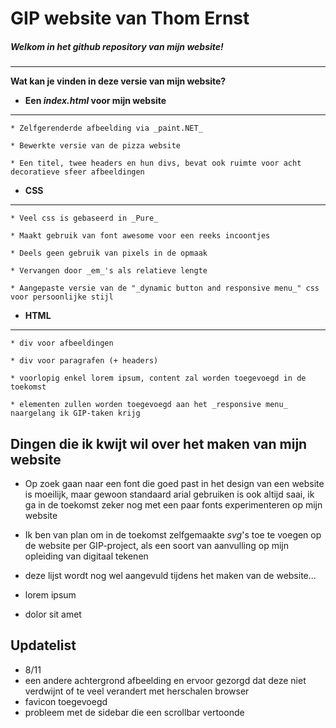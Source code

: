 # GIP website van Thom Ernst

##### Welkom in het github repository van mijn website!
- - -
__Wat kan je vinden in deze versie van mijn website?__

* __Een _index.html_ voor mijn website__
_____
    * Zelfgerenderde afbeelding via _paint.NET_

    * Bewerkte versie van de pizza website

    * Een titel, twee headers en hun divs, bevat ook ruimte voor acht decoratieve sfeer afbeeldingen


* __CSS__
_____
    * Veel css is gebaseerd in _Pure_

    * Maakt gebruik van font awesome voor een reeks incoontjes

    * Deels geen gebruik van pixels in de opmaak

    * Vervangen door _em_'s als relatieve lengte

    * Aangepaste versie van de "_dynamic button and responsive menu_" css voor persoonlijke stijl

* __HTML__
_____
    * div voor afbeeldingen

    * div voor paragrafen (+ headers)
    
    * voorlopig enkel lorem ipsum, content zal worden toegevoegd in de toekomst
    
    * elementen zullen worden toegevoegd aan het _responsive menu_ naargelang ik GIP-taken krijg


## Dingen die ik kwijt wil over het maken van mijn website

* Op zoek gaan naar een font die goed past in het design van een website is moeilijk, maar gewoon standaard arial gebruiken is ook altijd saai, ik ga in de toekomst zeker nog met een paar fonts experimenteren op mijn website

* Ik ben van plan om in de toekomst zelfgemaakte _svg_'s toe te voegen op de website per GIP-project, als een soort van aanvulling op mijn opleiding van digitaal tekenen

* deze lijst wordt nog wel aangevuld tijdens het maken van de website...

* lorem ipsum

* dolor sit amet

## Updatelist

* 8/11
 * een andere achtergrond afbeelding en ervoor gezorgd dat deze niet verdwijnt of te veel verandert met herschalen browser
 * favicon toegevoegd
 * probleem met de sidebar die een scrollbar vertoonde

